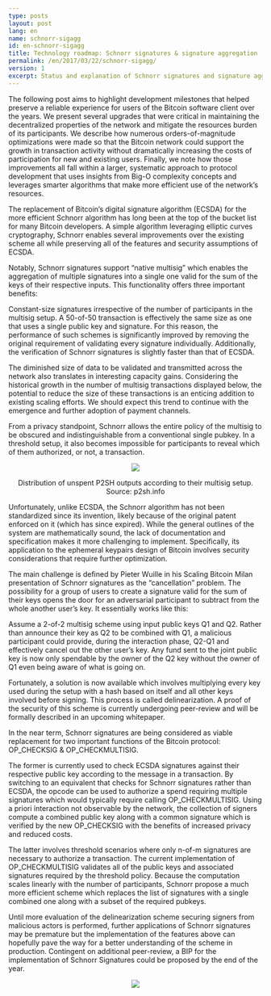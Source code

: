 ```yaml
---
type: posts
layout: post
lang: en
name: schnorr-sigagg
id: en-schnorr-sigagg
title: Technology roadmap: Schnorr signatures & signature aggregation
permalink: /en/2017/03/22/schnorr-sigagg/
version: 1
excerpt: Status and explanation of Schnorr signatures and signature aggregation
---
```


The following post aims to highlight development milestones that helped preserve a reliable experience for users of the Bitcoin software client over the years. We present several upgrades that were critical in maintaining the decentralized properties of the network and mitigate the resources burden of its participants. We describe how numerous orders-of-magnitude optimizations were made so that the Bitcoin network could support the growth in transaction activity without dramatically increasing the costs of participation for new and existing users. Finally, we note how those improvements all fall within a larger, systematic approach to protocol development that uses insights from Big-O complexity concepts and leverages smarter algorithms that make more efficient use of the network’s resources. 

The replacement of Bitcoin’s digital signature algorithm (ECSDA) for the more efficient Schnorr algorithm has long been at the top of the bucket list for many Bitcoin developers. A simple algorithm leveraging elliptic curves cryptography, Schnorr enables several improvements over the existing scheme all while preserving all of the features and security assumptions of ECSDA.

Notably, Schnorr signatures support “native multisig” which enables the aggregation of multiple signatures into a single one valid for the sum of the keys of their respective inputs. This functionality offers three important benefits: 

Constant-size signatures irrespective of the number of participants in the multisig setup. A 50-of-50 transaction is effectively the same size as one that uses a single public key and signature. For this reason, the performance of such schemes is significantly improved by removing the original requirement of validating every signature individually. Additionally, the verification of Schnorr signatures is slightly faster than that of ECSDA.


The diminished size of data to be validated and transmitted across the network also translates in interesting capacity gains. Considering the historical growth in the number of multisig transactions displayed below, the potential to reduce the size of these transactions is an enticing addition to existing scaling efforts. We should expect this trend to continue with the emergence and further adoption of payment channels.


From a privacy standpoint, Schnorr allows the entire policy of the multisig to be obscured and indistinguishable from a conventional single pubkey. In a threshold setup, it also becomes impossible for participants to reveal which of them authorized, or not, a transaction. 


<p align="center">
  <img src="https://cdn-images-1.medium.com/max/800/1*9_03N_A0OlLkcJpCGq--Qw.png">
</p>
<p align="center">
  Distribution of unspent P2SH outputs according to their multisig setup. Source: p2sh.info 
</p>

Unfortunately, unlike ECSDA, the Schnorr algorithm has not been standardized since its invention, likely because of the original patent enforced on it (which has since expired). While the general outlines of the system are mathematically sound, the lack of documentation and specification makes it more challenging to implement. Specifically, its application to the ephemeral keypairs design of Bitcoin involves security considerations that require further optimization. 

The main challenge is defined by Pieter Wuille in his Scaling Bitcoin Milan presentation of Schnorr signatures as the “cancellation” problem. The possibility for a group of users to create a signature valid for the sum of their keys opens the door for an adversarial participant to subtract from the whole another user’s key. It essentially works like this:

Assume a 2-of-2 multisig scheme using input public keys Q1 and Q2. Rather than announce their key as Q2 to be combined with Q1, a malicious participant could provide, during the interaction phase, Q2-Q1 and effectively cancel out the other user’s key. Any fund sent to the joint public key is now only spendable by the owner of the Q2 key without the owner of Q1 even being aware of what is going on. 

Fortunately, a solution is now available which involves multiplying every key used during the setup with a hash based on itself and all other keys involved before signing. This process is called delinearization. A proof of the security of this scheme is currently undergoing peer-review and will be formally described in an upcoming whitepaper. 

In the near term, Schnorr signatures are being considered as viable replacement for two important functions of the Bitcoin protocol: OP_CHECKSIG & OP_CHECKMULTISIG. 

The former is currently used to check ECSDA signatures against their respective public key according to the message in a transaction. By switching to an equivalent that checks for Schnorr signatures rather than ECSDA, the opcode can be used to authorize a spend requiring multiple signatures which would typically require calling OP_CHECKMULTISIG. Using a priori interaction not observable by the network, the collection of signers compute a combined public key along with a common signature which is verified by the new OP_CHECKSIG with the benefits of increased privacy and reduced costs. 

The latter involves threshold scenarios where only n-of-m signatures are necessary to authorize a transaction. The current implementation of OP_CHECKMULTISIG validates all of the public keys and associated signatures required by the threshold policy. Because the computation scales linearly with the number of participants, Schnorr propose a much more efficient scheme which replaces the list of signatures with a single combined one along with a subset of the required pubkeys. 

Until more evaluation of the delinearization scheme securing signers from malicious actors is performed, further applications of Schnorr signatures may be premature but the implementation of the features above can hopefully pave the way for a better understanding of the scheme in production. Contingent on additional peer-review, a BIP for the implementation of Schnorr Signatures could be proposed by the end of the year. 

<p align="center">
  <img src="http://i.imgur.com/TCR4Tf3.png">
</p>

